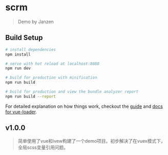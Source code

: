 # scrm

> Demo by Janzen

## Build Setup

``` bash
# install dependencies
npm install

# serve with hot reload at localhost:8080
npm run dev

# build for production with minification
npm run build

# build for production and view the bundle analyzer report
npm run build --report
```

For detailed explanation on how things work, checkout the [guide](http://vuejs-templates.github.io/webpack/) and [docs for vue-loader](http://vuejs.github.io/vue-loader).

## v1.0.0
>简单使用了vue和ivew构建了一个demo项目。初步解决了在vuex模式下，全局scss变量引用问题。
